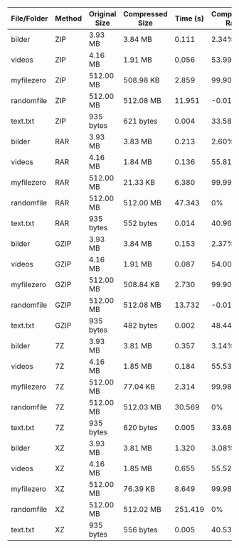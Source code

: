 | File/Folder   | Method | Original Size | Compressed Size | Time (s)  | Compression Ratio |
|---------------|--------|---------------|-----------------|-----------|-------------------|
| bilder        | ZIP    | 3.93 MB       | 3.84 MB         | 0.111     | 2.34%             |
| videos        | ZIP    | 4.16 MB       | 1.91 MB         | 0.056     | 53.99%            |
| myfilezero    | ZIP    | 512.00 MB     | 508.98 KB       | 2.859     | 99.90%            |
| randomfile    | ZIP    | 512.00 MB     | 512.08 MB       | 11.951    | -0.01%            |
| text.txt      | ZIP    | 935 bytes     | 621 bytes       | 0.004     | 33.58%            |
| bilder        | RAR    | 3.93 MB       | 3.83 MB         | 0.213     | 2.60%             |
| videos        | RAR    | 4.16 MB       | 1.84 MB         | 0.136     | 55.81%            |
| myfilezero    | RAR    | 512.00 MB     | 21.33 KB        | 6.380     | 99.99%            |
| randomfile    | RAR    | 512.00 MB     | 512.00 MB       | 47.343    | 0%                |
| text.txt      | RAR    | 935 bytes     | 552 bytes       | 0.014     | 40.96%            |
| bilder        | GZIP   | 3.93 MB       | 3.84 MB         | 0.153     | 2.37%             |
| videos        | GZIP   | 4.16 MB       | 1.91 MB         | 0.087     | 54.00%            |
| myfilezero    | GZIP   | 512.00 MB     | 508.84 KB       | 2.730     | 99.90%            |
| randomfile    | GZIP   | 512.00 MB     | 512.08 MB       | 13.732    | -0.01%            |
| text.txt      | GZIP   | 935 bytes     | 482 bytes       | 0.002     | 48.44%            |
| bilder        | 7Z     | 3.93 MB       | 3.81 MB         | 0.357     | 3.14%             |
| videos        | 7Z     | 4.16 MB       | 1.85 MB         | 0.184     | 55.53%            |
| myfilezero    | 7Z     | 512.00 MB     | 77.04 KB        | 2.314     | 99.98%            |
| randomfile    | 7Z     | 512.00 MB     | 512.03 MB       | 30.569    | 0%                |
| text.txt      | 7Z     | 935 bytes     | 620 bytes       | 0.005     | 33.68%            |
| bilder        | XZ     | 3.93 MB       | 3.81 MB         | 1.320     | 3.08%             |
| videos        | XZ     | 4.16 MB       | 1.85 MB         | 0.655     | 55.52%            |
| myfilezero    | XZ     | 512.00 MB     | 76.39 KB        | 8.649     | 99.98%            |
| randomfile    | XZ     | 512.00 MB     | 512.02 MB       | 251.419   | 0%                |
| text.txt      | XZ     | 935 bytes     | 556 bytes       | 0.005     | 40.53%            |